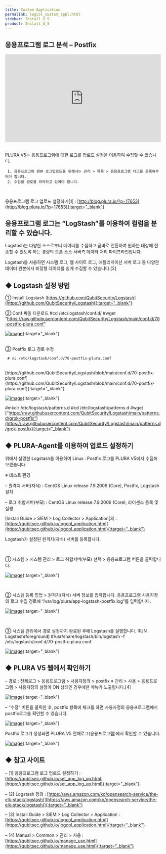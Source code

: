 ```yaml
---
title: Custom Application
permalink: logcol_custom_appl.html
sidebar: Install_G_S
product: Install_G_S
---
```


## 응용프로그램 로그 분석 – Postfix

<style>.embed-container { position: relative; padding-bottom: 56.25%; height: 0; overflow: hidden; max-width: 100%; } .embed-container iframe, .embed-container object, .embed-container embed { position: absolute; top: 0; left: 0; width: 100%; height: 100%; }</style><div class='embed-container'><iframe src='https://www.youtube.com/embed/YmWLsadlIdM' frameborder='0' allowfullscreen></iframe></div>

<br />

PLURA V5는 응용프로그램에 대한 로그를 업로드 설정을 이용하여 수집할 수 있습니다.

     1. 응용프로그램 원본 로그업로드를 위해서는 관리 > 목록 > 응용프로그램 태그를 등록해주어야 합니다.
     2. 수집할 경로를 파악하고 있어야 합니다.

<br />

응용프로그램 로그 업로드 설정하기[1] : [http://blog.plura.io/?p=17653](http://blog.plura.io/?p=17653){:target="_blank"}

## 응용프로그램 로그는 “LogStash”를 이용하여 컬럼을 분리할 수 있습니다.

Logstash는 다양한 소스로부터 데이터를 수집하고 곧바로 전환하여 원하는 대상에 전송할 수 있도록 하는 경량의 오픈 소스 서버측 데이터 처리 파이프라인입니다.

Logstash를 사용하면 시스템 로그, 웹 사이트 로그, 애플리케이션 서버 로그 등 다양한 데이터 원본에서 비정형 데이터를 쉽게 수집할 수 있습니다.[2]

## ◆ Logstash 설정 방법

① Install Logstash
[https://github.com/QubitSecurity/Logstash](https://github.com/QubitSecurity/Logstash){:target="_blank"}

② Conf 파일 다운로드
#cd /etc/logstash/conf.d/
#wget “https://raw.githubusercontent.com/QubitSecurity/Logstash/main/conf.d/70-postfix-plura.conf”

[![image](/docs/images/Ins_G/LogCol_Customapp/1.png)](/docs/images/Ins_G/LogCol_Customapp/1.png){:target="_blank"}

<br />
③ Postfix 로그 경로 수정

     # vi /etc/logstash/conf.d/70-postfix-plura.conf

<br />
[https://github.com/QubitSecurity/Logstash/blob/main/conf.d/70-postfix-plura.conf](https://github.com/QubitSecurity/Logstash/blob/main/conf.d/70-postfix-plura.conf){:target="_blank"}
<br />

[![image](/docs/images/Ins_G/LogCol_Customapp/2.png)](/docs/images/Ins_G/LogCol_Customapp/2.png){:target="_blank"}

#mkdir /etc/logstash/patterns.d
#cd /etc/logstash/patterns.d
#wget [“https://raw.githubusercontent.com/QubitSecurity/Logstash/main/patterns.d/grok-postfix”](https://raw.githubusercontent.com/QubitSecurity/Logstash/main/patterns.d/grok-postfix){:target="_blank"}

## ◆ PLURA-Agent를 이용하여 업로드 설정하기

위에서 설명한 Logstash를 이용하여 Linux : Postfix 로그를 PLURA V5에서 수집해보겠습니다.

※ 테스트 환경

– 원격지 서버(자식) : CentOS Linux release 7.9.2009 (Core), Postfix, Logstash 설치

– 로그 취합서버(부모) : CentOS Linux release 7.9.2009 (Core), 라이센스 등록 및 실행

[Install Guide > SIEM > Log Collector > Application[3] : [https://qubitsec.github.io/logcol_application.html](https://qubitsec.github.io/logcol_application.html){:target="_blank"}

Logstash가 설정된 원격지(자식) 서버를 등록합니다.

<br />

  ① 시스템  > 시스템 관리 > 로그 취합서버(부모) 선택 > 응용프로그램 버튼을 클릭합니다.  

[![image](/docs/images/Ins_G/LogCol_Customapp/3.png)](/docs/images/Ins_G/LogCol_Customapp/3.png){:target="_blank"}

<br />

  ② 시스템 등록 팝업 > 원격지(자식) 서버 정보를 입력합니다.
응용프로그램 사용자정의 로그 수집 경로에 “/var/log/plura/app-logstash-postfix.log”를 입력합니다.

[![image](/docs/images/Ins_G/LogCol_Customapp/4.png)](/docs/images/Ins_G/LogCol_Customapp/4.png){:target="_blank"}

<br />

 ③ 시스템 관리에서 경로 설정까지 완료된 후에 Logstash를 실행합니다.
 RUN Logstash(foreground)
 #/usr/share/logstash/bin/logstash -f /etc/logstash/conf.d/70-postfix-plura.conf    

[![image](/docs/images/Ins_G/LogCol_Customapp/5.png)](/docs/images/Ins_G/LogCol_Customapp/5.png){:target="_blank"}

## ◆ PLURA V5 웹에서 확인하기

– 경로 : 전체로그 > 응용프로그램 > 사용자정의 > postfix
※ 관리 > 사용 > 응용프로그램 > 사용자정의 설정이 ON 상태인 경우에만 메뉴가 노출됩니다.[4]

[![image](/docs/images/Ins_G/LogCol_Customapp/6.png)](/docs/images/Ins_G/LogCol_Customapp/6.png){:target="_blank"}

– “수정” 버튼을 클릭한 후, postfix 항목에 체크를 하면 사용자정의 응용프로그램에서 postfix로그를 확인할 수 있습니다.


[![image](/docs/images/Ins_G/LogCol_Customapp/7.png)](/docs/images/Ins_G/LogCol_Customapp/7.png){:target="_blank"}

Postfix 로그가 생성되면 PLURA V5 전체로그(응용프로그램)에서 확인할 수 있습니다.

[![image](/docs/images/Ins_G/LogCol_Customapp/8.png)](/docs/images/Ins_G/LogCol_Customapp/8.png){:target="_blank"}

## ◆ 참고 사이트
– [1] 응용프로그램 로그 업로드 설정하기 : [https://qubitsec.github.io/set_app_log_up.html](https://qubitsec.github.io/set_app_log_up.html){:target="_blank"}

– [2] Logstash 정의 : [https://aws.amazon.com/ko/opensearch-service/the-elk-stack/logstash/](https://aws.amazon.com/ko/opensearch-service/the-elk-stack/logstash/){:target="_blank"}

– [3] Install Guide > SIEM > Log Collector > Application : [https://qubitsec.github.io/logcol_application.html](https://qubitsec.github.io/logcol_application.html){:target="_blank"}

– [4] Manual > Common > 관리 > 사용 : [https://qubitsec.github.io/manage_use.html](https://qubitsec.github.io/manage_use.html){:target="_blank"}